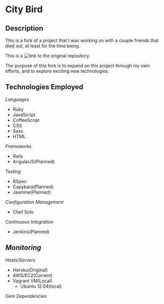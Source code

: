# City Bird

## Description

This is a fork of a project that I was working on with a couple friends that died out, at least for the time being.

This is a ![link](https://github.com/jpark3000/find_a_guide) to the original repository.

The purpose of this fork is to expand on this project through my own efforts, and to explore exciting new technologies.

## Technologies Employed

_Languages_
  - Ruby
  - JavaScript
  - CoffeeScript
  - CSS
  - Sass
  - HTML

_Frameworks_
  - Rails
  - AngularJS(Planned)

_Testing_
  - RSpec
  - Capybara(Planned)
  - Jasmine(Planned)

_Configuration Management_
  - Chef Solo

_Continuous Integration_
  - Jenkins(Planned)

_Monitoring_
  -

_Hosts/Servers_
  - Heroku(Original)
  - AWS/EC2(Current)
  - Vagrant VM(Local)
    - Ubuntu 12.04(local)

_Gem Dependencies_

